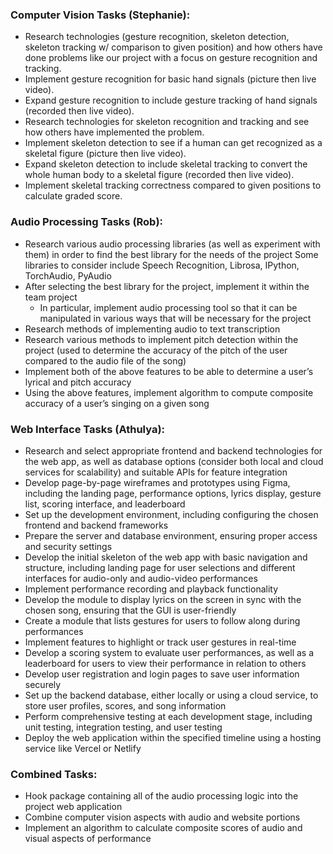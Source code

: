### Computer Vision Tasks (Stephanie):
- Research technologies (gesture recognition, skeleton detection, skeleton tracking w/ comparison to given position) and how others have done problems like our project with a focus on gesture recognition and tracking.
- Implement gesture recognition for basic hand signals (picture then live video).
- Expand gesture recognition to include gesture tracking of hand signals (recorded then live video).
- Research technologies for skeleton recognition and tracking and see how others have implemented the problem.
- Implement skeleton detection  to see if a human can get recognized as a skeletal figure (picture then live video).
- Expand skeleton detection to include skeletal tracking to convert the whole human body to a skeletal figure (recorded then live video).
- Implement skeletal tracking correctness compared to given positions to calculate graded score.

### Audio Processing Tasks (Rob):
- Research various audio processing libraries (as well as experiment with them) in order to find the best library for the needs of the project
Some libraries to consider include Speech Recognition, Librosa, IPython, TorchAudio, PyAudio
- After selecting the best library for the project, implement it within the team project
  - In particular, implement audio processing tool so that it can be manipulated in various ways that will be necessary for the project
- Research methods of implementing audio to text transcription
- Research various methods to implement pitch detection within the project (used to determine the accuracy of the pitch of the user compared to the audio file of the song)
- Implement both of the above features to be able to determine a user’s lyrical and pitch accuracy
- Using the above features, implement algorithm to compute composite accuracy of a user’s singing on a given song

### Web Interface Tasks (Athulya): 
- Research and select appropriate frontend and backend technologies for the web app, as well as database options (consider both local and cloud services for scalability) and suitable APIs for feature integration
- Develop page-by-page wireframes and prototypes using Figma, including the landing page, performance options, lyrics display, gesture list, scoring interface, and leaderboard
- Set up the development environment, including configuring the chosen frontend and backend frameworks
- Prepare the server and database environment, ensuring proper access and security settings
- Develop the initial skeleton of the web app with basic navigation and structure, including landing page for user selections and different interfaces for audio-only and audio-video performances
- Implement performance recording and playback functionality
- Develop the module to display lyrics on the screen in sync with the chosen song, ensuring that the GUI is user-friendly
- Create a module that lists gestures for users to follow along during performances
- Implement features to highlight or track user gestures in real-time
- Develop a scoring system to evaluate user performances, as well as a leaderboard for users to view their performance in relation to others
- Develop user registration and login pages to save user information securely
- Set up the backend database, either locally or using a cloud service, to store user profiles, scores, and song information
- Perform comprehensive testing at each development stage, including unit testing, integration testing, and user testing
- Deploy the web application within the specified timeline using a hosting service like Vercel or Netlify

### Combined Tasks: 
- Hook package containing all of the audio processing logic into the project web application
- Combine computer vision aspects with audio and website portions
- Implement an algorithm to calculate composite scores of audio and visual aspects of performance
